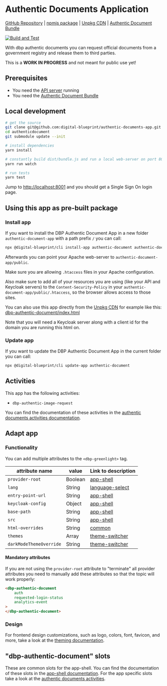 # Authentic Documents Application

[GitHub Repository](https://github.com/digital-blueprint/authentic-documents-app) |
[npmjs package](https://www.npmjs.com/package/@digital-blueprint/authentic-documents-app) |
[Unpkg CDN](https://unpkg.com/browse/@digital-blueprint/authentic-documents-app/) |
[Authentic Document Bundle](https://gitlab.tugraz.at/dbp/authentic-documents/api-authentic-document-bundle)

[![Build and Test](https://github.com/digital-blueprint/authentic-documents-app/actions/workflows/build-test-publish.yml/badge.svg)](https://github.com/digital-blueprint/authentic-documents-app/actions/workflows/build-test-publish.yml)

With dbp authentic documents you can request official documents from a government registry and release them to third parties.

This is a **WORK IN PROGRESS** and not meant for public use yet!

## Prerequisites

- You need the [API server](https://gitlab.tugraz.at/dbp/relay/dbp-relay-server-template) running
- You need the [Authentic Document Bundle](https://gitlab.tugraz.at/dbp/authentic-documents/api-authentic-document-bundle)

## Local development

```bash
# get the source
git clone git@github.com:digital-blueprint/authentic-documents-app.git
cd authenticdocument
git submodule update --init

# install dependencies
yarn install

# constantly build dist/bundle.js and run a local web-server on port 8001 
yarn run watch

# run tests
yarn test
```

Jump to <http://localhost:8001> and you should get a Single Sign On login page.

## Using this app as pre-built package

### Install app

If you want to install the DBP Authentic Document App in a new folder `authentic-document-app` with a path prefix `/` you can call:

```bash
npx @digital-blueprint/cli install-app authentic-document authentic-document-app /
```

Afterwards you can point your Apache web-server to `authentic-document-app/public`.

Make sure you are allowing `.htaccess` files in your Apache configuration.

Also make sure to add all of your resources you are using (like your API and Keycloak servers) to the
`Content-Security-Policy` in your `authentic-document-app/public/.htaccess`, so the browser allows access to those sites.

You can also use this app directly from the [Unpkg CDN](https://unpkg.com/browse/@digital-blueprint/authentic-documents-app/)
for example like this: [dbp-authentic-document/index.html](https://gitlab.tugraz.at/dbp/authentic-documents/authentic-document/-/tree/main/examples/dbp-authentic-document/index.html)

Note that you will need a Keycloak server along with a client id for the domain you are running this html on.

### Update app

If you want to update the DBP Authentic Document App in the current folder you can call:

```bash
npx @digital-blueprint/cli update-app authentic-document
```

## Activities

This app has the following activities:
- `dbp-authentic-image-request`

You can find the documentation of these activities in the [authentic documents activities documentation](https://github.com/digital-blueprint/authentic-documents-app/tree/main/src).

## Adapt app

### Functionality

You can add multiple attributes to the `<dbp-greenlight>` tag.

| attribute name | value | Link to description |
|----------------|-------| ------------|
| `provider-root` | Boolean | [app-shell](https://gitlab.tugraz.at/dbp/web-components/toolkit/-/tree/main/packages/app-shell#attributes) |
| `lang`         | String | [language-select](https://gitlab.tugraz.at/dbp/web-components/toolkit/-/tree/main/packages/language-select#attributes) | 
| `entry-point-url` | String | [app-shell](https://gitlab.tugraz.at/dbp/web-components/toolkit/-/tree/main/packages/app-shell#attributes) |
| `keycloak-config` | Object | [app-shell](https://gitlab.tugraz.at/dbp/web-components/toolkit/-/tree/main/packages/app-shell#attributes) |
| `base-path` | String | [app-shell](https://gitlab.tugraz.at/dbp/web-components/toolkit/-/tree/main/packages/app-shell#attributes) |
| `src` | String | [app-shell](https://gitlab.tugraz.at/dbp/web-components/toolkit/-/tree/main/packages/app-shell#attributes) |
| `html-overrides` | String | [common](https://gitlab.tugraz.at/dbp/web-components/toolkit/-/tree/main/packages/common#overriding-slots-in-nested-web-components) |
| `themes` | Array | [theme-switcher](https://gitlab.tugraz.at/dbp/web-components/toolkit/-/tree/main/packages/theme-switcher#themes-attribute) |
| `darkModeThemeOverride` | String | [theme-switcher](https://gitlab.tugraz.at/dbp/web-components/toolkit/-/tree/main/packages/theme-switcher#themes-attribute) |

#### Mandatory attributes

If you are not using the `provider-root` attribute to "terminate" all provider attributes
you need to manually add these attributes so that the topic will work properly:

```html
<dbp-authentic-document
    auth
    requested-login-status
    analytics-event
>
</dbp-authentic-document>
```

### Design

For frontend design customizations, such as logo, colors, font, favicon, and more, take a look at the [theming documentation](https://dbp-demo.tugraz.at/dev-guide/frontend/theming/).

## "dbp-authentic-document" slots

These are common slots for the app-shell. You can find the documentation of these slots in the [app-shell documentation](https://gitlab.tugraz.at/dbp/web-components/toolkit/-/tree/main/packages/app-shell).
For the app specific slots take a look at the [authentic documents activities](https://github.com/digital-blueprint/authentic-documents-app/tree/main/src).
